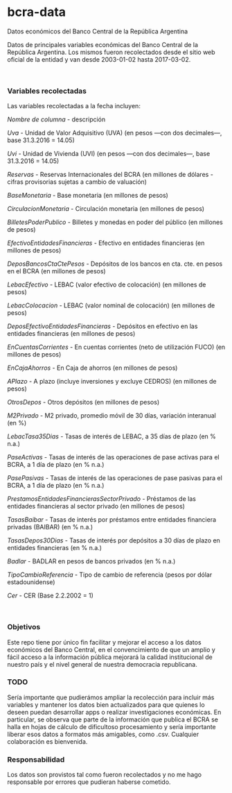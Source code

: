 # bcra-data
Datos económicos del Banco Central de la República Argentina

Datos de principales variables económicas del Banco Central de la República Argentina. Los mismos fueron recolectados desde el sitio web oficial de la entidad y van desde 2003-01-02 hasta 2017-03-02.

<br />

<h3>Variables recolectadas</h3>

Las variables recolectadas a la fecha incluyen:

<em>Nombre de columna</em> - descripción

<em>Uva</em> - Unidad de Valor Adquisitivo (UVA) (en pesos —con dos decimales—, base 31.3.2016 = 14.05)

<em>Uvi</em> - Unidad de Vivienda (UVI) (en pesos —con dos decimales—, base 31.3.2016 = 14.05)

<em>Reservas</em> - Reservas Internacionales del BCRA (en millones de dólares - cifras provisorias sujetas a cambio de valuación)

<em>BaseMonetaria</em> - Base monetaria (en millones de pesos)

<em>CirculacionMonetaria</em> - Circulación monetaria (en millones de pesos)

<em>BilletesPoderPublico</em> - Billetes y monedas en poder del público (en millones de pesos)

<em>EfectivoEntidadesFinancieras</em> - Efectivo en entidades financieras (en millones de pesos)

<em>DeposBancosCtaCtePesos</em> - Depósitos de los bancos en cta. cte. en pesos en el BCRA (en millones de pesos)

<em>LebacEfectivo</em> - LEBAC (valor efectivo de colocación) (en millones de pesos)

<em>LebacColocacion</em> - LEBAC (valor nominal de colocación) (en millones de pesos)

<em>DeposEfectivoEntidadesFinancieras</em> - Depósitos en efectivo en las entidades financieras (en millones de pesos)

<em>EnCuentasCorrientes</em> - En cuentas corrientes (neto de utilización FUCO) (en millones de pesos)

<em>EnCajaAhorros</em> - En Caja de ahorros (en millones de pesos)

<em>APlazo</em> - A plazo (incluye inversiones y excluye CEDROS) (en millones de pesos)

<em>OtrosDepos</em> - Otros depósitos (en millones de pesos)

<em>M2Privado</em> - M2 privado, promedio móvil de 30 días, variación interanual (en %)

<em>LebacTasa35Dias</em> - Tasas de interés de LEBAC, a 35 días de plazo (en % n.a.)

<em>PaseActivas</em> - Tasas de interés de las operaciones de pase activas para el BCRA, a 1 día de plazo (en % n.a.)

<em>PasePasivas</em> - Tasas de interés de las operaciones de pase pasivas para el BCRA, a 1 día de plazo (en % n.a.)

<em>PrestamosEntidadesFinancierasSectorPrivado</em> - Préstamos de las entidades financieras al sector privado (en millones de pesos)

<em>TasasBaibar</em> - Tasas de interés por préstamos entre entidades financiera privadas (BAIBAR) (en % n.a.)

<em>TasasDepos30Dias</em> - Tasas de interés por depósitos a 30 días de plazo en entidades financieras (en % n.a.)

<em>Badlar</em> - BADLAR en pesos de bancos privados (en % n.a.)

<em>TipoCambioReferencia</em> - Tipo de cambio de referencia (pesos por dólar estadounidense)

<em>Cer</em> - CER (Base 2.2.2002 = 1)

<br />

<h3>Objetivos</h3>
Este repo tiene por único fin facilitar y mejorar el acceso a los datos económicos del Banco Central, en el convencimiento de que un amplio y fácil acceso a la información pública mejorará la calidad institucional de nuestro país y el nivel general de nuestra democracia republicana.

<h3>TODO</h3>
Sería importante que pudierámos ampliar la recolección para incluir más variables y mantener los datos bien actualizados para que quienes lo deseen puedan desarrollar apps o realizar investigaciones económicas. En particular, se observa que parte de la información que publica el BCRA se halla en hojas de cálculo de dificultoso procesamiento y sería importante liberar esos datos a formatos más amigables, como .csv. Cualquier colaboración es bienvenida.

<h3>Responsabilidad</h3>
Los datos son provistos tal como fueron recolectados y no me hago responsable por errores que pudieran haberse cometido.
